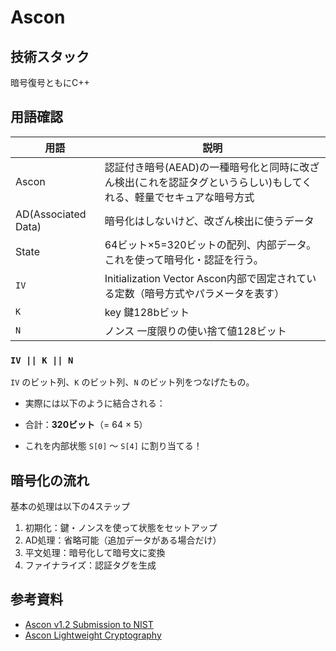 # Ascon

## 技術スタック
暗号復号ともにC++

## 用語確認
| 用語 | 説明 |
| ---- | ---- |
| Ascon | 認証付き暗号(AEAD)の一種暗号化と同時に改ざん検出(これを認証タグというらしい)もしてくれる、軽量でセキュアな暗号方式 |
| AD(Associated Data) | 暗号化はしないけど、改ざん検出に使うデータ|
| State | 64ビット×5=320ビットの配列、内部データ。これを使って暗号化・認証を行う。|
| `IV` | Initialization Vector Ascon内部で固定されている定数（暗号方式やパラメータを表す）|
| `K` | key 鍵128bビット |
| `N` | ノンス 一度限りの使い捨て値128ビット |

### `IV || K || N`

`IV` のビット列、`K` のビット列、`N` のビット列をつなげたもの。

- 実際には以下のように結合される：

- 合計：**320ビット**（= 64 × 5）

- これを内部状態 `S[0]` ～ `S[4]` に割り当てる！



## 暗号化の流れ
基本の処理は以下の4ステップ
1. 初期化：鍵・ノンスを使って状態をセットアップ
2. AD処理：省略可能（追加データがある場合だけ）
3. 平文処理：暗号化して暗号文に変換
4. ファイナライズ：認証タグを生成

## 参考資料
- [Ascon v1.2 Submission to NIST](https://csrc.nist.gov/CSRC/media/Projects/lightweight-cryptography/documents/round-2/spec-doc-rnd2/ascon-spec-round2.pdf)
- [Ascon Lightweight Cryptography](https://ascon.isec.tugraz.at/index.html)


